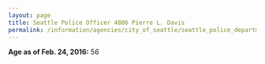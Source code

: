 ```yaml
---
layout: page
title: Seattle Police Officer 4806 Pierre L. Davis
permalink: /information/agencies/city_of_seattle/seattle_police_department/copbook/4806/
---
```


**Age as of Feb. 24, 2016:** 56
